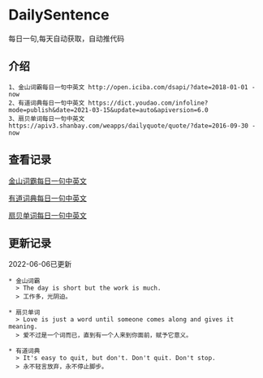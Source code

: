# DailySentence

每日一句,每天自动获取，自动推代码

## 介绍

```
1、金山词霸每日一句中英文 http://open.iciba.com/dsapi/?date=2018-01-01 - now
2、有道词典每日一句中英文 https://dict.youdao.com/infoline?mode=publish&date=2021-03-15&update=auto&apiversion=6.0
3、扇贝单词每日一句中英文 https://apiv3.shanbay.com/weapps/dailyquote/quote/?date=2016-09-30 - now
```

## 查看记录

[金山词霸每日一句中英文](./data/iciba/)

[有道词典每日一句中英文](./data/youdao/)

[扇贝单词每日一句中英文](./data/shanbay/)

## 更新记录
2022-06-06已更新 
```
* 金山词霸
  > The day is short but the work is much. 
  > 工作多，光阴迫。

* 扇贝单词
  > Love is just a word until someone comes along and gives it meaning.
  > 爱不过是一个词而已，直到有一个人来到你面前，赋予它意义。

* 有道词典
  > It's easy to quit, but don't. Don't quit. Don't stop.
  > 永不轻言放弃，永不停止脚步。

```
